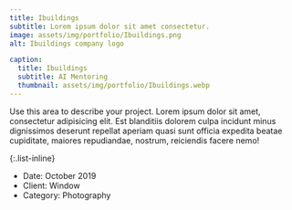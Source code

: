 ```yaml
---
title: Ibuildings
subtitle: Lorem ipsum dolor sit amet consectetur.
image: assets/img/portfolio/Ibuildings.png
alt: Ibuildings company logo

caption:
  title: Ibuildings
  subtitle: AI Mentoring
  thumbnail: assets/img/portfolio/Ibuildings.webp
---
```

Use this area to describe your project. Lorem ipsum dolor sit amet, consectetur adipisicing elit. Est blanditiis dolorem culpa incidunt minus dignissimos deserunt repellat aperiam quasi sunt officia expedita beatae cupiditate, maiores repudiandae, nostrum, reiciendis facere nemo!

{:.list-inline}
- Date: October 2019
- Client: Window
- Category: Photography


